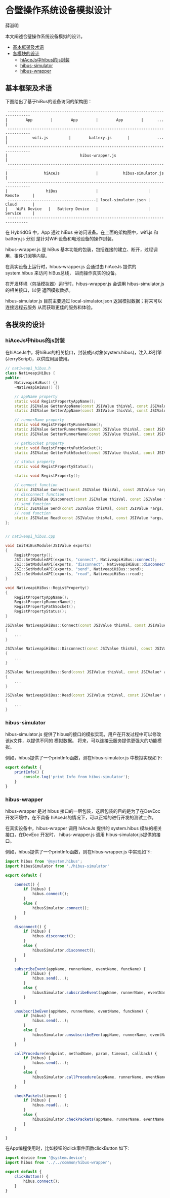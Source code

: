 # 合璧操作系统设备模拟设计

薛淑明

本文阐述合璧操作系统设备模拟的设计。

- [基本框架及术语](#基本框架及术语)
- [各模块的设计](#各模块的设计)
   + [hiAceJs中hibus的js封装](#hiacejs中hibus的js封装)
   + [hibus-simulator](#hibus-simulator)
   + [hibus-wrapper](#hibus-wrapper)


## 基本框架及术语

下图给出了基于hiBus的设备访问的架构图：

```
 --------------------------------------------------------------------------------
|        App        |        App        |        App        |      ...           |
 --------------------------------------------------------------------------------
|           wifi.js         |        battery.js       |            ...           |
 --------------------------------------------------------------------------------
|                                hibus-wrapper.js                                |
 --------------------------------------------------------------------------------
|                hiAceJs                |           hibus-simulator.js           |
 --------------------------------------------------------------------------------
|                 hiBus                 |                      |     Remote      |
 ---------------------------------------| local-simulator.json |     Cloud       |
|    WiFi Device   |   Battery Device   |                      |     Service     |
 -------------------------------------------------------------------------------
```

在 HybridOS 中，App 通过 hiBus 来访问设备。在上面的架构图中，wifi.js 和 battery.js 分别
是针对WiFi设备和电池设备的操作封装。

hibus-wrapper.js 是 hiBus 基本功能的包装，包括连接的建立、断开，过程调用，事件订阅等内容。

在真实设备上运行时，hibus-wrapper.js 会通过由 hiAceJs 提供的 system.hibus 来访问 hiBus总线，
进而操作真实的设备。

在开发环境（包括模拟器）运行时，hibus-wrapper.js 会调用 hibus-simulator.js 的相关接口，以便
返回模拟数据。

hibus-simulator.js 目前主要通过 local-simulator.json 返回模拟数据；将来可以连接远程云服务
从而获取更佳的服务和体验。

## 各模块的设计

### hiAceJs中hibus的js封装

在hiAceJs中，将hiBus的相关接口，封装成js对象(system.hibus)，注入JS引擎(JerryScript)，以供应用层使用。


```c++
// nativeapi_hibus.h
class NativeapiHiBus {
public:
    NativeapiHiBus() {}
    ~NativeapiHiBus() {}

    // appName property
    static void RegistPropertyAppName();
    static JSIValue GetterAppName(const JSIValue thisVal, const JSIValue *args, uint8_t argsNum);
    static JSIValue SetterAppName(const JSIValue thisVal, const JSIValue *args, uint8_t argsNum);

    // runnerName property
    static void RegistPropertyRunnerName();
    static JSIValue GetterRunnerName(const JSIValue thisVal, const JSIValue *args, uint8_t argsNum);
    static JSIValue SetterRunnerName(const JSIValue thisVal, const JSIValue *args, uint8_t argsNum);

    // pathSocket property
    static void RegistPropertyPathSocket();
    static JSIValue GetterPathSocket(const JSIValue thisVal, const JSIValue *args, uint8_t argsNum);

    // status property
    static void RegistPropertyStatus();

    static void RegistProperty();

    // connect function
    static JSIValue Connect(const JSIValue thisVal, const JSIValue *args, uint8_t argsNum);
    // disconnect function
    static JSIValue Disconnect(const JSIValue thisVal, const JSIValue *args, uint8_t argsNum);
    // send function
    static JSIValue Send(const JSIValue thisVal, const JSIValue *args, uint8_t argsNum);
    // read function
    static JSIValue Read(const JSIValue thisVal, const JSIValue *args, uint8_t argsNum);
};


// nativeapi_hibus.cpp

void InitHiBusModule(JSIValue exports)
{
    RegistProperty();
    JSI::SetModuleAPI(exports, "connect", NativeapiHiBus::connect);
    JSI::SetModuleAPI(exports, "disconnect", NativeapiHiBus::disconnect);
    JSI::SetModuleAPI(exports, "send", NativeapiHiBus::send);
    JSI::SetModuleAPI(exports, "read", NativeapiHiBus::read);
}

void NativeapiHiBus::RegistProperty()
{
    RegistPropertyAppName();
    RegistPropertyRunnerName();
    RegistPropertyPathSocket();
    RegistPropertyStatus();
}

JSIValue NativeapiHiBus::Connect(const JSIValue thisVal, const JSIValue* args, uint8_t argsNum)
{
    ...
}

JSIValue NativeapiHiBus::Disconnect(const JSIValue thisVal, const JSIValue* args, uint8_t argsNum)
{
    ...
}

JSIValue NativeapiHiBus::Send(const JSIValue thisVal, const JSIValue* args, uint8_t argsNum)
{
    ...
}

JSIValue NativeapiHiBus::Read(const JSIValue thisVal, const JSIValue* args, uint8_t argsNum)
{
    ...
}


```


### hibus-simulator

hibus-simulator.js 提供了hibus的接口的模拟实现，用户在开发过程中可以修改该js文件，以提供不同的
模拟数据。
将来，可以连接云服务提供更强大的功能模拟。

例如，hibus提供了一个printInfo函数，测在hibus-simulator.js 中模拟实现如下:

```js
export default {
    printInfo() {
        console.log('print Info from hibus-simulator');
    }
}
```

### hibus-wrapper

hibus-wrapper 是对 hibus 接口的一层包装，这层包装的目的是为了在DevEoc 开发环境中，在不具备
hiAceJs的情况下，可以正常的进行开发的测试工作。

在真实设备中，hibus-wrapper 调用 hiAceJs 提供的 system.hibus 模块的相关接口，在DevEoc 开发时，
hibus-wrapper.js 调用 hibus-simulator.js提供的接口。


例如，hibus提供了一个printInfo函数，则在hibus-wrapper.js 中实现如下:

```js
import hibus from '@system.hibus';
import hibusSimulator from './hibus-simulator'

export default {

    connect() {
        if (hibus) {
            hibus.connect();
        }
        else {
            hibusSimulator.connect();
        }
    }

    disconnect() {
        if (hibus) {
            hibus.disconnect();
        }
        else {
            hibusSimulator.disconnect();
        }
    }

    subscribeEvent(appName, runnerName, eventName, funcName) {
        if (hibus) {
            hibus.send(...);
        }
        else {
            hibusSimulator.subscribeEvent(appName, runnerName, eventName, funcName);
        }
    }

    unsubscribeEven(appName, runnerName, eventName, funcName) {
        if (hibus) {
            hibus.send(...);
        }
        else {
            hibusSimulator.unsubscribeEven(appName, runnerName, eventName, funcName);
        }
    }

    callProcedure(endpoint, methodName, param, timeout, callback) {
        if (hibus) {
            hibus.send(...);
        }
        else {
            hibusSimulator.callProcedure(appName, runnerName, eventName, funcName);
        }
    }

    checkPackets(timeout) {
        if (hibus) {
            hibus.read(...);
        }
        else {
            hibusSimulator.checkPackets(appName, runnerName, eventName, funcName);
        }
    }

}
```

在App编程使用时，比如按钮的click事件函数clickButton 如下:

```js
import device from '@system.device';
import hibus from '../../common/hibus-wrapper';

export default {
    clickButton() {
        hibus.connect();
    }
}

```


